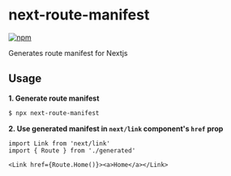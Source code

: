 # next-route-manifest

[![npm](https://img.shields.io/npm/v/next-route-manifest)](https://npm.im/next-route-manifest)

Generates route manifest for Nextjs

## Usage

**1. Generate route manifest**
```sh
$ npx next-route-manifest
```

**2. Use generated manifest in `next/link` component's `href` prop**
```tsx
import Link from 'next/link'
import { Route } from './generated'

<Link href={Route.Home()}><a>Home</a></Link>
```
